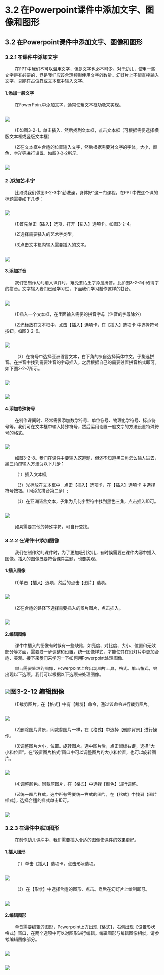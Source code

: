 # 3.2 在Powerpoint课件中添加文字、图像和图形

## 3.2 在Powerpoint课件中添加文字、图像和图形

### 3.2.1  在课件中添加文字

        在PPT中我们不可以滥用文字，但是文字也必不可少。对于幼儿，使用一些文字是有必要的，但是我们应该合理控制使用文字的数量。幻灯片上不能直接输入文字，只能在占位符或文本框中输入文字。

#### 1.添加一般文字

        在PowerPoint中添加文字，通常使用文本框功能来实现。

## ![](../.gitbook/assets/3-2-1.png)

        \(1\)如图3-2-1。单击插入，然后找到文本框，点击文本框（可根据需要选择横版文本框或竖版文本框）

        \(2\)在文本框中合适的位置输入文字，然后根据需要对文字的字体，大小，颜色，字形等进行设置。如图3-2-2所示。

## ![](../.gitbook/assets/3-2-2.png)

### 2.添加艺术字

        比如说我们做图3-2-3中”勤洗澡，身体好”这一门课程，在PPT中做这个课的标题需要如下几步：

## ![](../.gitbook/assets/3-2-3.png)

        \(1\)首先单击【插入】选项，打开【插入】选项卡。如图3-2-4。

        \(2\)选择需要插入的艺术字类型。

        \(3\)点击文本框内输入需要插入的文字。

## ![](../.gitbook/assets/3-2-4.png)

#### 3.添加拼音

        我们在制作幼儿语文课件时，难免要给生字添加拼音。比如图3-2-5中的请字的拼音。文字输入我们已经学习过，下面我们学习制作这样的拼音。

## ![](../.gitbook/assets/3-2-5.png)

        \(1\)插入一个文本框，在里面输入需要的拼音字母（注音的字母除外）

        \(2\)光标放在文本框中，点击【插入】选项卡，在【插入】选项卡 中选择符号按钮。如图3-2-6。

## ![](../.gitbook/assets/3-2-6.png)

        （3）在符号中选择亚洲语言文本，右下角的来自选择简体中文，子集选拼音。在拼音中找到需要注音的字母插入，之后根据自己的需要设置拼音格式即可。如下图3-2-7所示。

## ![](../.gitbook/assets/3-2-7.png)

## ![](../.gitbook/assets/3-2-8.png)

#### 4.添加特殊符号

        在制作课间时，经常需要添加数学符号、单位符号、物理化学符号、标点符号等。我们可在文本框中输入特殊符号，然后运用设置一般文字的方法设置特殊符号的格式。

## ![](../.gitbook/assets/3-2-9.png)

        如图3-2-8。我们在课件中要输入这道题，但还不知道黑三角怎么输入进去，黑三角的输入方法为以下几步：

        （1）插入文本框;

        （2）光标放在文本框中，点击【插入】选项卡，在【插入】选项卡 中选择符号按钮。（同添加拼音第二步）;

        （3）在亚洲语言文本，子集为几何字型符中找到黑色三角，点击插入即可。

## ![](../.gitbook/assets/3-2-10.png)

        如果需要其他的特殊字符，可自行查找。

### 3.2.2  在课件中添加图像

        我们在制作幼儿课件时，为了更加吸引幼儿，有时候需要在课件内容中插入图像。插入的图像既要符合课件主题，也要美观。

#### 1.插入图像

        \(1\)单击【插入】选项，然后的点击【图片】选项。

## ![](../.gitbook/assets/3-2-11.png)

        \(2\)在合适的路径下选择需要插入的图片图片，点击插入。

## ![](../.gitbook/assets/3-2-12.png)

#### 2.编辑图像

        课件中插入的图像有时候有一些缺陷，如亮度、对比度、大小、位置和无效部分等方面，需要进一步调整和设置，统一图像样式，才能使其在幻灯片中更加合适、美观。接下来我们来学习一下如何用Powerpoint处理图像。

        单击需要处理的图像，Powerpoint上会出现图片工具，格式。单击格式，会出现以下选项。我们可以根据以下选项来处理图像。

## ![](../.gitbook/assets/3-2-15.png)图3-2-12 编辑图像

        \(1\)裁剪图片。在【格式】中有【裁剪】命令，通过该命令进行裁剪图片。

## ![](../.gitbook/assets/3-2-16.png)

        \(2\)删除图片背景，同裁剪图片一样，在【格式】中选择【删除背景】进行操作。

        \(3\)调整图片大小，位置。旋转图片。选中图片后，点击鼠标右键，选择“大小和位置”。在“设置图片格式”窗口中可以调整图片的大小和位置，也可以旋转图片。

## ![](../.gitbook/assets/3-2-17.png)

        \(4\)调整颜色。同裁剪图片，在【格式】中选择【颜色】进行调整。

        \(5\)统一图片样式。选中所有需要统一样式的图片，在【格式】中找到【图片样式】，选择合适的样式单击即可。

## ![](../.gitbook/assets/3-2-19.png)

### 3.2.3  在课件中添加图形

        在制作幼儿课件中，我们需要插入合适的图像使课件的效果更好。

#### 1.插入图形

        （1）单击【插入】选项卡，点击形状选项。

## ![](../.gitbook/assets/3-2-20.png)

        （2）在【形状】中选择合适的图形，点击。然后在幻灯片上绘制即可。

## ![](../.gitbook/assets/3-2-21.png)

#### 2.编辑图形

        单击需要编辑的图形，Powerpoint上方出现【格式】，右侧出现【设置形状格式】窗口，在两个选项中可以对图形进行编辑。编辑图形与编辑图像相似，请参考编辑图像部分。

## ![](../.gitbook/assets/3-2-22.png)

## ![](../.gitbook/assets/3-2-23.png)


